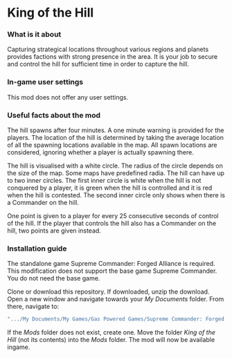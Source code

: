 # King of the Hill
<pretty image>


### What is it about
Capturing strategical locations throughout various regions and planets provides factions with strong presence in the area. It is your job to secure and control the hill for sufficient time in order to capture the hill.

### In-game user settings
This mod does not offer any user settings.

### Useful facts about the mod
The hill spawns after four minutes. A one minute warning is provided for the players. The location of the hill is determined by taking the average location of all the spawning locations available in the map. All spawn locations are considered, ignoring whether a player is actually spawning there.

The hill is visualised with a white circle. The radius of the circle depends on the size of the map. Some maps have predefined radia. The hill can have up to two inner circles. The first inner circle is white when the hill is not conquered by a player, it is green when the hill is controlled and it is red when the hill is contested. The second inner circle only shows when there is a Commander on the hill.

One point is given to a player for every 25 consecutive seconds of control of the hill. If the player that controls the hill also has a Commander on the hill, two points are given instead.

### Installation guide
The standalone game Supreme Commander: Forged Alliance is required. This modification does not support the base game Supreme Commander. You do not need the base game.

Clone or download this repository. If downloaded, unzip the download. Open a new window and navigate towards your _My Documents_ folder. From there, navigate to: 
``` sh
".../My Documents/My Games/Gas Powered Games/Supreme Commander: Forged Alliance/Mods"
```
If the _Mods_ folder does not exist, create one. Move the folder _King of the Hill_ (not its contents) into the _Mods_ folder. The mod will now be available ingame.

<pretty image>